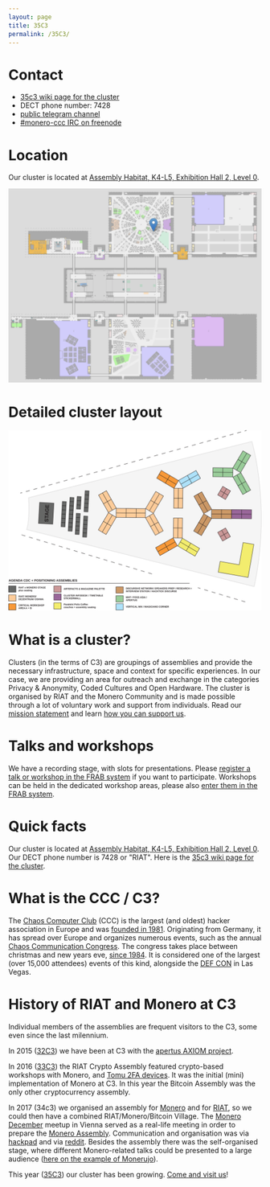 ```yaml
---
layout: page
title: 35C3
permalink: /35C3/
---
```


# Contact

* [35c3 wiki page for the cluster](https://events.ccc.de/congress/2018/wiki/index.php/Assembly:Critical_Decentralisation_Cluster)
* DECT phone number: 7428
* [public telegram channel](https://t.me/joinchat/I90xDA5u1mG4jGdveCPdjg)
* [#monero-ccc IRC on freenode](http://webchat.freenode.net/?channels=monero-ccc)

# Location

Our cluster is located at [Assembly Habitat, K4-L5, Exhibition Hall 2, Level 0](https://35c3.c3nav.de/l/cdc/@0,479.41,406.58,4.35).

![Critical Decentralisation Cluster at 35C3 - location in the area](/assets/cdc_cluster_area_35c3.png)

# Detailed cluster layout

![Critical Decentralisation Cluster at 35C3 - detail view](/assets/layout.svg)

# What is a cluster?

Clusters (in the terms of C3) are groupings of assemblies and provide the necessary infrastructure, space and context for specific experiences. In our case, we are providing an area for outreach and exchange in the categories Privacy & Anonymity, Coded Cultures and Open Hardware. The cluster is organised by RIAT and the Monero Community and is made possible through a lot of voluntary work and support from individuals. Read our [mission statement](/mission) and learn [how you can support us](/support).

# Talks and workshops

We have a recording stage, with slots for presentations. Please [register a talk or workshop in the FRAB system](http://frab.riat.at) if you want to participate. Workshops can be held in the dedicated workshop areas, please also [enter them in the FRAB system](http://frab.riat.at).

# Quick facts

Our cluster is located at [Assembly Habitat, K4-L5, Exhibition Hall 2, Level 0](https://35c3.c3nav.de/l/cdc/@0,479.41,406.58,4.35).
Our DECT phone number is 7428 or "RIAT".
Here is the [35c3 wiki page for the cluster](https://events.ccc.de/congress/2018/wiki/index.php/Assembly:Critical_Decentralisation_Cluster).

# What is the CCC / C3?
The [Chaos Computer Club](https://www.ccc.de/en/club) (CCC) is the largest (and oldest) hacker association in Europe and was [founded in 1981](https://berlin.ccc.de/~tim/tmp/tuwat-protokoll.pdf). Originating from Germany, it has spread over Europe and organizes numerous events, such as the annual [Chaos Communication Congress](https://en.wikipedia.org/wiki/Chaos_Communication_Congress). The congress takes place between christmas and new years eve, [since 1984](https://events.ccc.de/congress/). It is considered one of the largest (over 15,000 attendees) events of this kind, alongside the [DEF CON](https://defcon.org) in Las Vegas.

# History of RIAT and Monero at C3

Individual members of the assemblies are frequent visitors to the C3, some even since the last milennium.

In 2015 ([32C3](https://media.ccc.de/v/32c3-7355-apertus_axiom)) we have been at C3 with the [apertus AXIOM project](https://eu.axiom-camera.com).

In 2016 ([33C3](https://events.ccc.de/congress/2016/wiki/Assembly:RIAT_Crypto_Lab)) the RIAT Crypto Assembly featured crypto-based workshops with Monero, and [Tomu 2FA devices](https://events.ccc.de/congress/2016/wiki/Projects:Tomu). It was the initial (mini) implementation of Monero at C3. In this year the Bitcoin Assembly was the only other cryptocurrency assembly.

In 2017 (34c3) we organised an assembly for [Monero](https://events.ccc.de/congress/2017/wiki/index.php/Assembly:Monero_Assembly) and for [RIAT](https://events.ccc.de/congress/2017/wiki/index.php/Assembly:RIAT), so we could then have a combined RIAT/Monero/Bitcoin Village. The [Monero December](https://www.meetup.com/Monero-Austria/events/245306598/) meetup in Vienna served as a real-life meeting in order to prepare the [Monero Assembly](https://events.ccc.de/congress/2017/wiki/index.php/Assembly:Monero_Assembly). Communication and organisation was via [hackpad](https://pads.ccc.de/Monero) and via [reddit](https://www.reddit.com/r/Monero/comments/7f8tke/monero_at_the_34c3_share_your_ideas_and_help_to/). Besides the assembly there was the self-organised stage, where different Monero-related talks could be presented to a large audience ([here on the example of Monerujo](https://media.ccc.de/v/34c3-ChaosWest-4-monerujo_android_monero_wallet)).

This year ([35C3](https://events.ccc.de/congress/2018/wiki/index.php/Assembly:Critical_Decentralisation_Cluster)) our cluster has been growing. [Come and visit us](/about)!